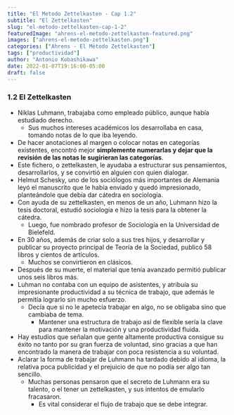 ```yaml
---
title: "El Metodo Zettelkasten - Cap 1.2"
subtitle: "El Zettelkasten"
slug: "el-metodo-zettelkasten-cap-1-2"
featuredImage: "ahrens-el-metodo-zettelkasten-featured.png"
images: ["ahrens-el-metodo-zettelkasten.png"]
categories: ["Ahrens - El Método Zettelkasten"]
tags: ["productividad"]
author: "Antonio Kobashikawa"
date: 2022-01-07T19:16:00-05:00
draft: false
---
```


<!--more-->

### 1.2 El Zettelkasten
- Niklas Luhmann, trabajaba como empleado público, aunque había estudiado derecho.
	- Sus muchos intereses académicos los desarrollaba en casa, tomando notas de lo que iba leyendo.
- De hacer anotaciones al margen o colocar notas en categorías existentes, encontró mejor **simplemente numerarlas y dejar que la revisión de las notas le sugirieran las categorías**.
- Este fichero, o zettelkasten, le ayudaba a estructurar sus pensamientos, desarrollarlos, y se convirtió en alguien con quien dialogar.
- Helmut Schesky, uno de los sociólogos más importantes de Alemania leyó el manuscrito que le había enviado y quedó impresionado, planteándole que debía dar cátedra en sociología.
- Con ayuda de su zettelkasten, en menos de un año, Luhmann hizo la tesis doctoral, estudió sociología e hizo la tesis para la obtener la cátedra.
	- Luego, fue nombrado profesor de Sociología en la Universidad de Bielefeld.
- En 30 años, además de criar solo a sus tres hijos, y desarrollar y publicar su proyecto principal de Teoría de la Sociedad, publicó 58 libros y cientos de artículos.
	- Muchos se convirtieron en clásicos.
- Después de su muerte, el material que tenía avanzado permitió publicar unos seis libros más.
- Luhman no contaba con un equipo de asistentes, y atribuía su impresionante productividad a su técnica de trabajo, que además le permitía lograrlo sin mucho esfuerzo.
	- Decía que si no le apetecía trabajar en algo, no se obligaba sino que cambiaba de tema.
		- Mantener una estructura de trabajo así de flexible sería la clave para mantener la motivación y una productividad fluida.
- Hay estudios que señalan que gente altamente productiva consigue su éxito no tanto por su gran fuerza de voluntad, sino gracias a que han encontrado la manera de trabajar con poca resistencia a su voluntad.
- Aclarar la forma de trabajar de Luhmann ha tardado debido al idioma, la relativa poca publicidad y el prejuicio de que no podía ser algo tan sencillo.
	- Muchas personas pensaron que el secreto de Luhmann era su talento, o el tener un zettelkasten, y sus intentos de emularlo fracasaron.
		- Es vital considerar el flujo de trabajo que se debe integrar.